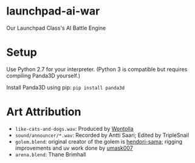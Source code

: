# launchpad-ai-war
Our Launchpad Class's AI Battle Engine

# Setup
Use Python 2.7 for your interpreter. (Python 3 is compatible but requires compiling Panda3D yourself.)

Install Panda3D using pip: `pip install panda3d`

# Art Attribution

 - `like-cats-and-dogs.wav`: Produced by [Wontolla](https://soundcloud.com/iamwontolla)
 - `sound/announcer/*.wav`: Recorded by Antti Saari; Edited by TripleSnail
 - `golem.blend`: original creator of the golem is [hendori-sama](http://www.blendswap.com/blends/view/68618); rigging improvements and uv work done by [umask007](http://opengameart.org/content/fireicestone-golem)
 - `arena.blend`: Thane Brimhall
